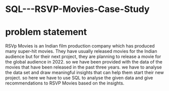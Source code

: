 # SQL---RSVP-Movies-Case-Study 
# problem statement 
RSVp Movies is an Indian film production company which has produced many super-hit movies. They have usually released movies for the Indian audience but for their next project, they are planning to release a movie for the global audience in 2022. 
so we have been provided with the data of the movies that have been released in the past three years. we have to analyse the data set and draw meaningful insights that can help them start their new project. 
so here we have to use SQL to analyse the given data and give recommendations to RSVP Movies based on the insights.
